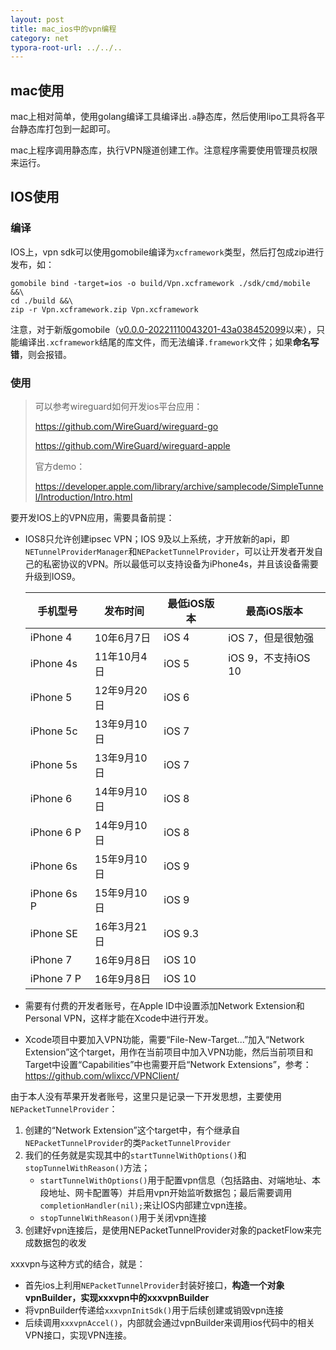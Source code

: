 ```yaml
---
layout: post
title: mac_ios中的vpn编程
category: net
typora-root-url: ../../..
---
```


## mac使用

mac上相对简单，使用golang编译工具编译出`.a`静态库，然后使用lipo工具将各平台静态库打包到一起即可。

mac上程序调用静态库，执行VPN隧道创建工作。注意程序需要使用管理员权限来运行。

## IOS使用

### 编译

IOS上，vpn sdk可以使用gomobile编译为`xcframework`类型，然后打包成zip进行发布，如：

```shell
gomobile bind -target=ios -o build/Vpn.xcframework ./sdk/cmd/mobile &&\
cd ./build &&\
zip -r Vpn.xcframework.zip Vpn.xcframework
```

注意，对于新版gomobile（[v0.0.0-20221110043201-43a038452099](https://pkg.go.dev/golang.org/x/mobile@v0.0.0-20221110043201-43a038452099/cmd/gomobile)以来），只能编译出`.xcframework`结尾的库文件，而无法编译`.framework`文件；如果**命名写错**，则会报错。

### 使用

> 可以参考wireguard如何开发ios平台应用：
>
> https://github.com/WireGuard/wireguard-go
>
> https://github.com/WireGuard/wireguard-apple
>
> 官方demo：
>
> https://developer.apple.com/library/archive/samplecode/SimpleTunnel/Introduction/Intro.html

要开发IOS上的VPN应用，需要具备前提：

* IOS8只允许创建ipsec VPN；IOS 9及以上系统，才开放新的api，即`NETunnelProviderManager`和`NEPacketTunnelProvider`，可以让开发者开发自己的私密协议的VPN。所以最低可以支持设备为iPhone4s，并且该设备需要升级到IOS9。

  | 手机型号 | 发布时间 | 最低iOS版本 | 最高iOS版本 |
  | -------- | -------- | ----------- | ----------- |
  | iPhone 4	    | 10年6月7日	| iOS 4	      | iOS 7，但是很勉强    |
  | iPhone 4s	    | 11年10月4日	| iOS 5	      | iOS 9，不支持iOS 10  |
  | iPhone 5	    | 12年9月20日	| iOS 6	  	  |                      |
  | iPhone 5c	    | 13年9月10日	| iOS 7	  	  |                      |
  | iPhone 5s	    | 13年9月10日	| iOS 7	  	  |                      |
  | iPhone 6	    | 14年9月10日	| iOS 8	  	  |                      |
  | iPhone 6 P	| 14年9月10日	| iOS 8	       |                     |
  | iPhone 6s	    | 15年9月10日	| iOS 9	  	   |                     |
  | iPhone 6s P	| 15年9月10日	| iOS 9	  	   |                     |
  | iPhone SE	    | 16年3月21日	| iOS 9.3	   |	                 |
  | iPhone 7	    | 16年9月8日	| iOS 10	   |	                 |
  | iPhone 7 P    | 16年9月8日	| iOS 10	   |	                 |
  
* 需要有付费的开发者账号，在Apple ID中设置添加Network Extension和Personal VPN，这样才能在Xcode中进行开发。

* Xcode项目中要加入VPN功能，需要“File-New-Target...”加入“Network Extension”这个target，用作在当前项目中加入VPN功能，然后当前项目和Target中设置“Capabilities”中也需要开启“Network Extensions”，参考：https://github.com/wlixcc/VPNClient/

由于本人没有苹果开发者账号，这里只是记录一下开发思想，主要使用`NEPacketTunnelProvider`：

1. 创建的“Network Extension”这个target中，有个继承自`NEPacketTunnelProvider`的类`PacketTunnelProvider`
2. 我们的任务就是实现其中的`startTunnelWithOptions()`和`stopTunnelWithReason()`方法；
   * `startTunnelWithOptions()`用于配置vpn信息（包括路由、对端地址、本段地址、网卡配置等）并启用vpn开始监听数据包；最后需要调用`completionHandler(nil);`来让IOS内部建立vpn连接。
   * `stopTunnelWithReason()`用于关闭vpn连接
3. 创建好vpn连接后，是使用NEPacketTunnelProvider对象的packetFlow来完成数据包的收发

xxxvpn与这种方式的结合，就是：

* 首先ios上利用`NEPacketTunnelProvider`封装好接口，**构造一个对象vpnBuilder，实现xxxvpn中的xxxvpnBuilder**
* 将vpnBuilder传递给`xxxvpnInitSdk()`用于后续创建或销毁vpn连接
* 后续调用`xxxvpnAccel()`，内部就会通过vpnBuilder来调用ios代码中的相关VPN接口，实现VPN连接。

